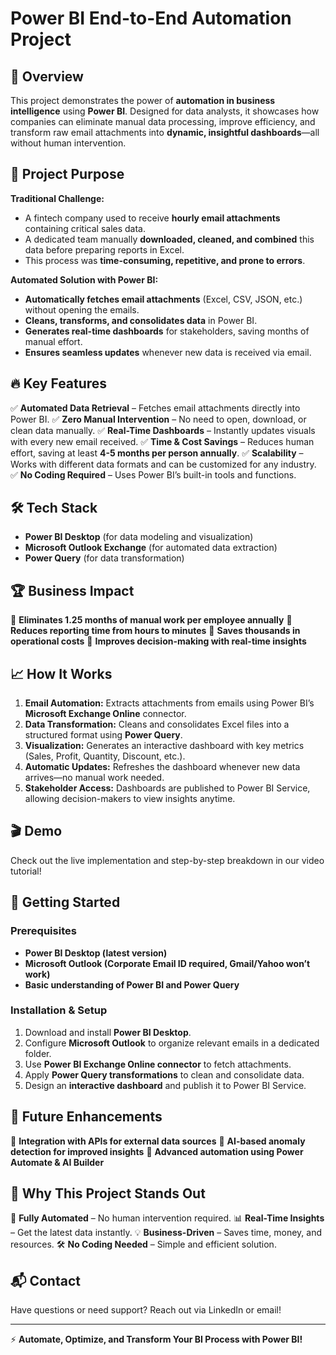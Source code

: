 # Power BI End-to-End Automation Project

## 🚀 Overview
This project demonstrates the power of **automation in business intelligence** using **Power BI**. Designed for data analysts, it showcases how companies can eliminate manual data processing, improve efficiency, and transform raw email attachments into **dynamic, insightful dashboards**—all without human intervention.

## 🎯 Project Purpose
**Traditional Challenge:**
- A fintech company used to receive **hourly email attachments** containing critical sales data.
- A dedicated team manually **downloaded, cleaned, and combined** this data before preparing reports in Excel.
- This process was **time-consuming, repetitive, and prone to errors**.

**Automated Solution with Power BI:**
- **Automatically fetches email attachments** (Excel, CSV, JSON, etc.) without opening the emails.
- **Cleans, transforms, and consolidates data** in Power BI.
- **Generates real-time dashboards** for stakeholders, saving months of manual effort.
- **Ensures seamless updates** whenever new data is received via email.

## 🔥 Key Features
✅ **Automated Data Retrieval** – Fetches email attachments directly into Power BI.
✅ **Zero Manual Intervention** – No need to open, download, or clean data manually.
✅ **Real-Time Dashboards** – Instantly updates visuals with every new email received.
✅ **Time & Cost Savings** – Reduces human effort, saving at least **4-5 months per person annually**.
✅ **Scalability** – Works with different data formats and can be customized for any industry.
✅ **No Coding Required** – Uses Power BI’s built-in tools and functions.

## 🛠️ Tech Stack
- **Power BI Desktop** (for data modeling and visualization)
- **Microsoft Outlook Exchange** (for automated data extraction)
- **Power Query** (for data transformation)

## 🏆 Business Impact
📌 **Eliminates 1.25 months of manual work per employee annually**
📌 **Reduces reporting time from hours to minutes**
📌 **Saves thousands in operational costs**
📌 **Improves decision-making with real-time insights**

## 📈 How It Works
1. **Email Automation:** Extracts attachments from emails using Power BI’s **Microsoft Exchange Online** connector.
2. **Data Transformation:** Cleans and consolidates Excel files into a structured format using **Power Query**.
3. **Visualization:** Generates an interactive dashboard with key metrics (Sales, Profit, Quantity, Discount, etc.).
4. **Automatic Updates:** Refreshes the dashboard whenever new data arrives—no manual work needed.
5. **Stakeholder Access:** Dashboards are published to Power BI Service, allowing decision-makers to view insights anytime.

## 🎬 Demo
Check out the live implementation and step-by-step breakdown in our video tutorial!

## 🚀 Getting Started
### Prerequisites
- **Power BI Desktop (latest version)**
- **Microsoft Outlook (Corporate Email ID required, Gmail/Yahoo won’t work)**
- **Basic understanding of Power BI and Power Query**

### Installation & Setup
1. Download and install **Power BI Desktop**.
2. Configure **Microsoft Outlook** to organize relevant emails in a dedicated folder.
3. Use **Power BI Exchange Online connector** to fetch attachments.
4. Apply **Power Query transformations** to clean and consolidate data.
5. Design an **interactive dashboard** and publish it to Power BI Service.

## 📌 Future Enhancements
🔹 **Integration with APIs for external data sources**
🔹 **AI-based anomaly detection for improved insights**
🔹 **Advanced automation using Power Automate & AI Builder**

## 📢 Why This Project Stands Out
🚀 **Fully Automated** – No human intervention required.
📊 **Real-Time Insights** – Get the latest data instantly.
💡 **Business-Driven** – Saves time, money, and resources.
🛠️ **No Coding Needed** – Simple and efficient solution.

## 📬 Contact
Have questions or need support? Reach out via LinkedIn or email!

---

⚡ **Automate, Optimize, and Transform Your BI Process with Power BI!**

